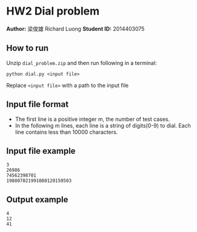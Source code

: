 HW2 Dial problem
================

__Author:__ 梁俊雄 Richard Luong
__Student ID:__ 2014403075

How to run
----------

Unzip `dial_problem.zip` and then run following in a terminal:

	python dial.py <input file>

Replace `<input file>` with a path to the input file

Input file format
-----------------

* The first line is a positive integer m, the number of test cases.
* In the following m lines, each line is a string of digits(0-9) to dial. Each line contains less than 10000 characters.

Input file example
------------------
	
	3
	26986
	74562398701
	198807021991080120150503

Output example
--------------

	4
	12
	41


